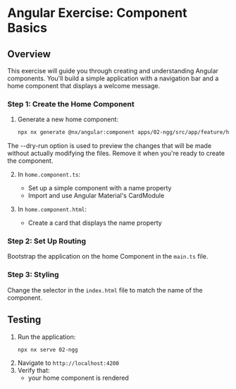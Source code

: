 # Angular Exercise: Component Basics

## Overview

This exercise will guide you through creating and understanding Angular components. You'll build a simple application with a navigation bar and a home component that displays a welcome message.

### Step 1: Create the Home Component

1. Generate a new home component:

   ```bash
   npx nx generate @nx/angular:component apps/02-ngg/src/app/feature/home --dry-run
   ```

The --dry-run option is used to preview the changes that will be made without actually modifying the files.
Remove it when you're ready to create the component.

2. In `home.component.ts`:

   - Set up a simple component with a name property
   - Import and use Angular Material's CardModule

3. In `home.component.html`:
   - Create a card that displays the name property

### Step 2: Set Up Routing

Bootstrap the application on the home Component in the `main.ts` file.

### Step 3: Styling

Change the selector in the `index.html` file to match the name of the component.

## Testing

1. Run the application:
   ```bash
   npx nx serve 02-ngg
   ```
2. Navigate to `http://localhost:4200`
3. Verify that:
   - your home component is rendered
